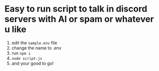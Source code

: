 # Easy to run script to talk in discord servers with AI or spam or whatever u like

  1. edit the `sample.env` file  
  2. change the name to .env
  3. run `npm i`
  4. `node script.js` 
  5. and your good to go!
